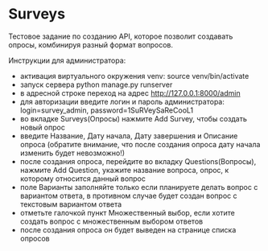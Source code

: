 # Surveys

Тестовое задание по созданию API, которое позволит создавать опросы, комбинируя разный формат вопросов.


Инструкции для администратора:
- активация виртуального окружения venv: source venv/bin/activate
- запуск сервера python manage.py runserver
- в адресной строке переход на адрес http://127.0.0.1:8000/admin
- для авторизации введите логин и пароль администратора: login=survey_admin, password=1SuRVeySaReCooL1
- во вкладке Surveys(Опросы) нажмите Add Survey, чтобы создать новый опрос
- введите Название, Дату начала, Дату завершения и Описание опроса (обратите внимание, 
что после создания опроса дату начала изменить будет невозможно!)
- после создания опроса, перейдите во вкладку Questions(Вопросы), нажмите Add Question, 
укажите название вопроса, опрос, к которому относится данный вопроc
- поле Варианты заполняйте только если планируете делать вопрос с вариантом ответа, 
в противном случае будет создан вопрос с текстовым вариантом ответа
- отметьте галочкой пункт Множественный выбор, если хотите создать вопрос с множественным выбором ответов
- после создания опроса он будет выведен на странице списка опросов
